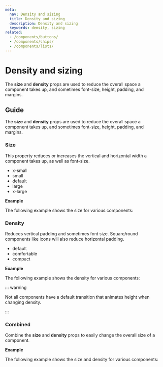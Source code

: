 ```yaml
---
meta:
  nav: Density and sizing
  title: Density and sizing
  description: Density and sizing
  keywords: density, sizing
related:
  - /components/buttons/
  - /components/chips/
  - /components/lists/
---
```


# Density and sizing

The **size** and **density** props are used to reduce the overall space a component takes up, and sometimes font-size, height, padding, and margins.

<PageFeatures />

<PromotedEntry />

## Guide

The **size** and **density** props are used to reduce the overall space a component takes up, and sometimes font-size, height, padding, and margins.

### Size

This property reduces or increases the vertical and horizontal width a component takes up, as well as font-size.

- x-small
- small
- default
- large
- x-large

**Example**

The following example shows the size for various components:

<ExamplesExample file="concepts/size" preview />

### Density

Reduces vertical padding and sometimes font size. Square/round components like icons will also reduce horizontal padding.

- default
- comfortable
- compact

**Example**

The following example shows the density for various components:

<ExamplesExample file="concepts/density" preview />

::: warning

Not all components have a default transition that animates height when changing density.

:::

### Combined

Combine the **size** and **density** props to easily change the overall size of a component.

**Example**

The following example shows the size and density for various components:

<ExamplesExample file="concepts/density-and-size" preview />
